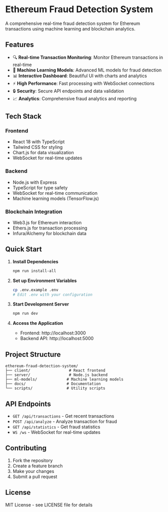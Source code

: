 # Ethereum Fraud Detection System

A comprehensive real-time fraud detection system for Ethereum transactions using machine learning and blockchain analytics.

## Features

- 🔍 **Real-time Transaction Monitoring**: Monitor Ethereum transactions in real-time
- 🤖 **Machine Learning Models**: Advanced ML models for fraud detection
- 📊 **Interactive Dashboard**: Beautiful UI with charts and analytics
- ⚡ **High Performance**: Fast processing with WebSocket connections
- 🔒 **Security**: Secure API endpoints and data validation
- 📈 **Analytics**: Comprehensive fraud analytics and reporting

## Tech Stack

### Frontend
- React 18 with TypeScript
- Tailwind CSS for styling
- Chart.js for data visualization
- WebSocket for real-time updates

### Backend
- Node.js with Express
- TypeScript for type safety
- WebSocket for real-time communication
- Machine learning models (TensorFlow.js)

### Blockchain Integration
- Web3.js for Ethereum interaction
- Ethers.js for transaction processing
- Infura/Alchemy for blockchain data

## Quick Start

1. **Install Dependencies**
   ```bash
   npm run install-all
   ```

2. **Set up Environment Variables**
   ```bash
   cp .env.example .env
   # Edit .env with your configuration
   ```

3. **Start Development Server**
   ```bash
   npm run dev
   ```

4. **Access the Application**
   - Frontend: http://localhost:3000
   - Backend API: http://localhost:5000

## Project Structure

```
ethereum-fraud-detection-system/
├── client/                 # React frontend
├── server/                 # Node.js backend
├── ml-models/             # Machine learning models
├── docs/                  # Documentation
└── scripts/               # Utility scripts
```

## API Endpoints

- `GET /api/transactions` - Get recent transactions
- `POST /api/analyze` - Analyze transaction for fraud
- `GET /api/statistics` - Get fraud statistics
- `WS /ws` - WebSocket for real-time updates

## Contributing

1. Fork the repository
2. Create a feature branch
3. Make your changes
4. Submit a pull request

## License

MIT License - see LICENSE file for details
